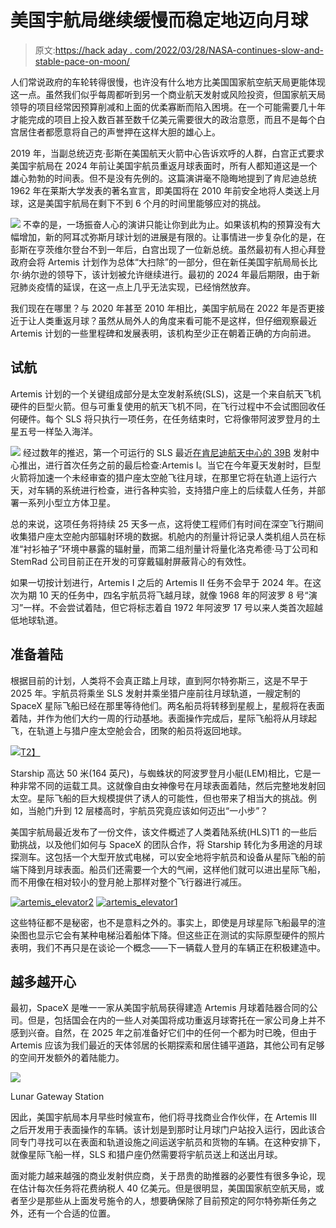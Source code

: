 # 美国宇航局继续缓慢而稳定地迈向月球

> 原文:[https://hack aday . com/2022/03/28/NASA-continues-slow-and-stable-pace-on-moon/](https://hackaday.com/2022/03/28/nasa-continues-slow-and-steady-pace-towards-moon/)

人们常说政府的车轮转得很慢，也许没有什么地方比美国国家航空航天局更能体现这一点。虽然我们似乎每周都听到另一个商业航天发射或风险投资，但国家航天局领导的项目经常因预算削减和上面的优柔寡断而陷入困境。在一个可能需要几十年才能完成的项目上投入数百甚至数千亿美元需要很大的政治意愿，而且不是每个白宫居住者都愿意将自己的声誉押在这样大胆的雄心上。

2019 年，当副总统迈克·彭斯在美国航天火箭中心告诉欢呼的人群，白宫正式要求美国宇航局在 2024 年前让美国宇航员重返月球表面时，所有人都知道这是一个雄心勃勃的时间表。但不是没有先例的。这篇演讲毫不隐晦地提到了肯尼迪总统 1962 年在莱斯大学发表的著名宣言，即美国将在 2010 年前安全地将人类送上月球，这是美国宇航局在剩下不到 6 个月的时间里能够应对的挑战。

[![](../Images/36a201dbc41c0ae4ffc0580c7266b52f.png)](https://hackaday.com/wp-content/uploads/2022/03/artemis_logo.png) 不幸的是，一场振奋人心的演讲只能让你到此为止。如果该机构的预算没有大幅增加，新的阿耳忒弥斯月球计划的进展是有限的。让事情进一步复杂化的是，在彭斯在亨茨维尔登台不到一年后，白宫出现了一位新总统。虽然最初有人担心拜登政府会将 Artemis 计划作为总体“大扫除”的一部分，但在新任美国宇航局局长比尔·纳尔逊的领导下，该计划被允许继续进行。最初的 2024 年最后期限，由于新冠肺炎疫情的延误，在这一点上几乎无法实现，已经悄然放弃。

我们现在在哪里？与 2020 年甚至 2010 年相比，美国宇航局在 2022 年是否更接近于让人类重返月球？虽然从局外人的角度来看可能不是这样，但仔细观察最近 Artemis 计划的一些里程碑和发展表明，该机构至少正在朝着正确的方向前进。

## 试航

Artemis 计划的一个关键组成部分是太空发射系统(SLS)，这是一个来自航天飞机硬件的巨型火箭。但与可重复使用的航天飞机不同，在飞行过程中不会试图回收任何硬件。每个 SLS 将只执行一项任务，在任务结束时，它将像带阿波罗登月的土星五号一样坠入海洋。

[![](../Images/80ef95958d68f80bb06dc4df8d752b6b.png)](https://hackaday.com/wp-content/uploads/2022/03/artemis_orion.jpg) 经过数年的推迟，第一个可运行的 SLS 最近[在肯尼迪航天中心的 39B](https://www.nasa.gov/press-release/nasa-s-mega-moon-rocket-spacecraft-complete-first-roll-to-launch-pad) 发射中心推出，进行首次任务之前的最后检查:Artemis I。当它在今年夏天发射时，巨型火箭将加速一个未经审查的猎户座太空舱飞往月球，在那里它将在轨道上运行六天，对车辆的系统进行检查，进行各种实验，支持猎户座上的后续载人任务，并部署一系列小型立方体卫星。

总的来说，这项任务将持续 25 天多一点，这将使工程师们有时间在深空飞行期间收集猎户座太空舱内部辐射环境的数据。机舱内的剂量计将记录人类机组人员在标准“衬衫袖子”环境中暴露的辐射量，而第二组剂量计将量化洛克希德·马丁公司和 StemRad 公司目前正在开发的可穿戴辐射屏蔽背心的有效性。

如果一切按计划进行，Artemis I 之后的 Artemis II 任务不会早于 2024 年。在这次为期 10 天的任务中，四名宇航员将飞越月球，就像 1968 年的阿波罗 8 号“演习”一样。不会尝试着陆，但它将标志着自 1972 年阿波罗 17 号以来人类首次超越低地球轨道。

## 准备着陆

根据目前的计划，人类将不会真正踏上月球，直到阿尔特弥斯三，这是不早于 2025 年。宇航员将乘坐 SLS 发射并乘坐猎户座前往月球轨道，一艘定制的 SpaceX 星际飞船已经在那里等待他们。两名船员将转移到星舰上，星舰将在表面着陆，并作为他们大约一周的行动基地。表面操作完成后，星际飞船将从月球起飞，在轨道上与猎户座太空舱会合，团聚的船员将返回地球。

[![](../Images/b7942474a79b2c11845077a33d697cd7.png)T2】](https://hackaday.com/wp-content/uploads/2022/03/artemis_hlsplan.png)

Starship 高达 50 米(164 英尺)，与蜘蛛状的阿波罗登月小艇(LEM)相比，它是一种非常不同的运载工具。这就像自由女神像号在月球表面着陆，然后完整地发射回太空。星际飞船的巨大规模提供了诱人的可能性，但也带来了相当大的挑战。例如，当舱门升到 12 层楼高时，宇航员究竟应该如何迈出“一小步”？

美国宇航局最近发布了一份文件，该文件概述了人类着陆系统(HLS)T1 的一些后勤挑战，以及他们如何与 SpaceX 的团队合作，将 Starship 转化为多用途的月球探测车。这包括一个大型开放式电梯，可以安全地将宇航员和设备从星际飞船的前端下降到月球表面。船员们还需要一个大的气闸，这样他们就可以进出星际飞船，而不用像在相对较小的登月舱上那样对整个飞行器进行减压。

 [![artemis_elevator2](../Images/46d225881dea3dae50b30edffeab29c7.png "artemis_elevator2")](https://i0.wp.com/hackaday.com/wp-content/uploads/2022/03/artemis_elevator2.jpg?ssl=1)  [![artemis_elevator1](../Images/a8758bb2dae2b4326dcc5599341cfc9e.png "artemis_elevator1")](https://i0.wp.com/hackaday.com/wp-content/uploads/2022/03/artemis_elevator1.jpg?ssl=1) 

这些特征都不是秘密，也不是意料之外的。事实上，即使是月球星际飞船最早的渲染图也显示它会有某种电梯沿着船体下降。但这些正在测试的实际原型硬件的照片表明，我们不再只是在谈论一个概念——下一辆载人登月的车辆正在积极建造中。

## 越多越开心

最初，SpaceX 是唯一一家从美国宇航局获得建造 Artemis 月球着陆器合同的公司。但是，包括国会在内的一些人对美国将成功重返月球寄托在一家公司身上并不感到兴奋。自然，在 2025 年之前准备好它们中的任何一个都为时已晚，但由于 Artemis 应该为我们最近的天体邻居的长期探索和居住铺平道路，其他公司有足够的空间开发额外的着陆能力。

[![](../Images/46064aef90e3e407438a28be12d5bbf8.png)](https://hackaday.com/wp-content/uploads/2021/02/spacexgateway_feat.jpg)

Lunar Gateway Station

因此，美国宇航局本月早些时候宣布，他们将寻找商业合作伙伴，在 Artemis III 之后开发用于表面操作的车辆。该计划是到那时让月球门户站投入运行，因此该合同专门寻找可以在表面和轨道设施之间运送宇航员和货物的车辆。在这种安排下，就像星际飞船一样，SLS 和猎户座仍然需要将宇航员送上和送出月球。

面对能力越来越强的商业发射供应商，关于昂贵的助推器的必要性有很多争论，现在估计每次任务将花费纳税人 40 亿美元。但是很明显，美国国家航空航天局，或者至少是那些从上面发号施令的人，想要确保除了目前预定的阿尔特弥斯任务之外，还有一个合适的位置。